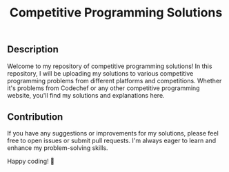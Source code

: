 <!DOCTYPE html>
<html lang="en">
<head>
    <meta charset="UTF-8">
    <meta name="viewport" content="width=device-width, initial-scale=1.0">
    <title>Competitive Programming Solutions</title>
    <link rel="stylesheet" type="text/css" href="style.css">
</head>
<body>
    <header>
        <h1>Competitive Programming Solutions</h1>
    </header>
    <section>
        <h1>Description</h1>
        <p>Welcome to my repository of competitive programming solutions! In this repository, I will be uploading my solutions to various competitive programming problems from different platforms and competitions. Whether it's problems from Codechef or any other competitive programming website, you'll find my solutions and explanations here.</p>

<h2>Contribution</h2>
        <p>If you have any suggestions or improvements for my solutions, please feel free to open issues or submit pull requests. I'm always eager to learn and enhance my problem-solving skills.</p>

<p>Happy coding! 🚀</p>
    </section>
</body>
</html>
